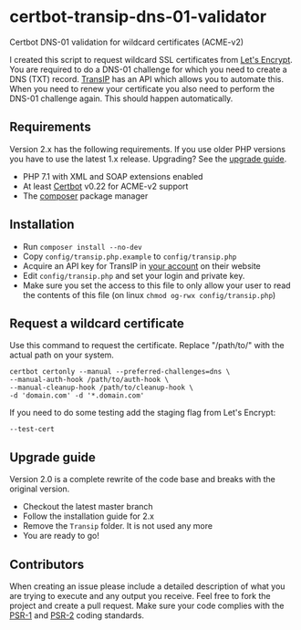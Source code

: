 # certbot-transip-dns-01-validator
Certbot DNS-01 validation for wildcard certificates (ACME-v2)

I created this script to request wildcard SSL certificates from [Let's Encrypt][1]. You are required to do a DNS-01
challenge for which you need to create a DNS (TXT) record. [TransIP][3] has an API which allows you to automate this.
When you need to renew your certificate you also need to perform the DNS-01 challenge again. This should happen automatically.

## Requirements
Version 2.x has the following requirements. If you use older PHP versions you have to use the latest 1.x release.
Upgrading? See the [upgrade guide](#upgrade-guide).
* PHP 7.1 with XML and SOAP extensions enabled
* At least [Certbot][2] v0.22 for ACME-v2 support
* The [composer][3] package manager

## Installation
* Run `composer install --no-dev`
* Copy `config/transip.php.example` to `config/transip.php`
* Acquire an API key for TransIP in [your account][4] on their website
* Edit `config/transip.php` and set your login and private key.
* Make sure you set the access to this file to only allow your user to read the contents of this file (on linux `chmod og-rwx config/transip.php`)

## Request a wildcard certificate

Use this command to request the certificate. Replace "/path/to/" with the actual path on your system.
```shell
certbot certonly --manual --preferred-challenges=dns \
--manual-auth-hook /path/to/auth-hook \
--manual-cleanup-hook /path/to/cleanup-hook \
-d 'domain.com' -d '*.domain.com'
```

If you need to do some testing add the staging flag from Let's Encrypt:
```
--test-cert
```

## Upgrade guide
Version 2.0 is a complete rewrite of the code base and breaks with the original version.
 * Checkout the latest master branch
 * Follow the installation guide for 2.x
 * Remove the `Transip` folder. It is not used any more
 * You are ready to go!

## Contributors

When creating an issue please include a detailed description of what you are trying to execute and any output you receive. Feel free to fork the project and create a pull request. Make sure your code complies with the [PSR-1][5] and [PSR-2][6] coding standards.

[1]: https://letsencrypt.org/
[2]: https://certbot.eff.org/
[3]: https://www.transip.nl/transip/api/
[4]: https://www.transip.nl/cp/account/api/
[5]: https://www.php-fig.org/psr/psr-1/
[6]: https://www.php-fig.org/psr/psr-2/
[7]: https://getcomposer.org/download/
